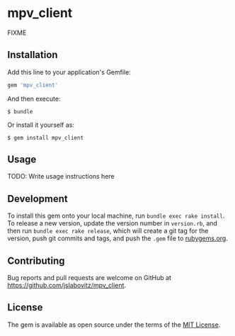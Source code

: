 # mpv_client

FIXME


## Installation

Add this line to your application's Gemfile:

```ruby
gem 'mpv_client'
```

And then execute:

    $ bundle

Or install it yourself as:

    $ gem install mpv_client


## Usage

TODO: Write usage instructions here


## Development

To install this gem onto your local machine, run `bundle exec rake install`. To release a new version, update the version number in `version.rb`, and then run `bundle exec rake release`, which will create a git tag for the version, push git commits and tags, and push the `.gem` file to [rubygems.org](https://rubygems.org).


## Contributing

Bug reports and pull requests are welcome on GitHub at https://github.com/jslabovitz/mpv_client.


## License

The gem is available as open source under the terms of the [MIT License](http://opensource.org/licenses/MIT).